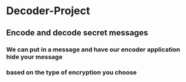 # Decoder-Project

## Encode and decode secret messages

### We can put in a message and have our encoder application hide your message 
### based on the type of encryption you choose
